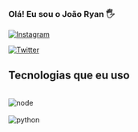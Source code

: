 
### Olá! Eu sou o João Ryan 🖐️

[![Instagram](https://img.shields.io/badge/Instagram-E4405F?style=for-the-badge&logo=instagram&logoColor=white)](https://www.instagram.com/_iitzryan/)

[![Twitter](https://img.shields.io/badge/Twitter-1DA1F2?style=for-the-badge&logo=twitter&logoColor=white)](https://x.com/hydrazit0)


## Tecnologias que eu uso

<div style="display: incline_bloc"><br/>
    <img align="center" alt="node" src=https://img.shields.io/badge/Node.js-43853D?style=for-the-badge&logo=node.js&logoColor=white>

<div style="display: incline_bloc"><br/>
    <img align="center" alt="python" src=https://img.shields.io/badge/Python-14354C?style=for-the-badge&logo=python&logoColor=white>
<div>
    

